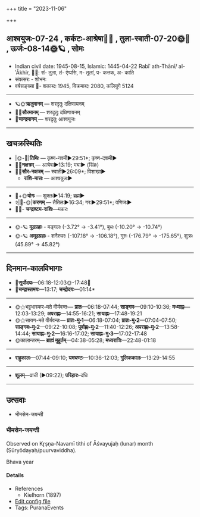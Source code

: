 +++
title = "2023-11-06"

+++
## आश्वयुजः-07-24  ,  कर्कटः-आश्रेषा🌛🌌  ,  तुला-स्वाती-07-20🌞🌌  ,  ऊर्जः-08-14🌞🪐  ,  सोमः
- Indian civil date: 1945-08-15, Islamic: 1445-04-22 Rabīʿ ath-Thānī/ al-ʾĀkhir, 🌌🌞: सं- तुला, तं- ऐप्पसि, म- तुलां, प- कत्तक, अ- काति
- संवत्सरः - शोभनः
- वर्षसङ्ख्या 🌛- शकाब्दः 1945, विक्रमाब्दः 2080, कलियुगे 5124
___________________
- 🪐🌞**ऋतुमानम्** — शरदृतुः दक्षिणायनम्
- 🌌🌞**सौरमानम्** — शरदृतुः दक्षिणायनम्
- 🌛**चान्द्रमानम्** — शरदृतुः आश्वयुजः
___________________


## खचक्रस्थितिः
- |🌞-🌛|**तिथिः** — कृष्ण-नवमी►29:51*; कृष्ण-दशमी►  
- 🌌🌛**नक्षत्रम्** — आश्रेषा►13:19; मघा► (सिंहः)  
- 🌌🌞**सौर-नक्षत्रम्** — स्वाती►26:09*; विशाखा►  
  - **राशि-मासः** — आश्वयुजः► 
___________________
- 🌛+🌞**योगः** — शुक्लः►14:19; ब्रह्म►  
- २|🌛-🌞|**करणम्** — तैतिलः►16:34; गरः►29:51*; वणिजः►  
- 🌌🌛- **चन्द्राष्टम-राशिः**—मकरः  
___________________
- 🌞-🪐 **मूढग्रहाः** - मङ्गलः (-3.72° → -3.41°), बुधः (-10.20° → -10.74°)
- 🌞-🪐 **अमूढग्रहाः** - शनैश्चरः (-107.18° → -106.18°), गुरुः (-176.79° → -175.65°), शुक्रः (45.89° → 45.82°)
___________________


## दिनमान-कालविभागाः
- 🌅**सूर्योदयः**—06:18-12:03🌞️-17:48🌇  
- 🌛**चन्द्रास्तमयः**—13:17; **चन्द्रोदयः**—01:14*  
___________________
- 🌞⚝भट्टभास्कर-मते वीर्यवन्तः— **प्रातः**—06:18-07:44; **साङ्गवः**—09:10-10:36; **मध्याह्नः**—12:03-13:29; **अपराह्णः**—14:55-16:21; **सायाह्नः**—17:48-19:21  
- 🌞⚝सायण-मते वीर्यवन्तः— **प्रातः-मु॰1**—06:18-07:04; **प्रातः-मु॰2**—07:04-07:50; **साङ्गवः-मु॰2**—09:22-10:08; **पूर्वाह्णः-मु॰2**—11:40-12:26; **अपराह्णः-मु॰2**—13:58-14:44; **सायाह्नः-मु॰2**—16:16-17:02; **सायाह्नः-मु॰3**—17:02-17:48  
- 🌞कालान्तरम्— **ब्राह्मं मुहूर्तम्**—04:38-05:28; **मध्यरात्रिः**—22:48-01:18  
___________________
- **राहुकालः**—07:44-09:10; **यमघण्टः**—10:36-12:03; **गुलिककालः**—13:29-14:55  
___________________
- **शूलम्**—प्राची (►09:22); **परिहारः**–दधि  
___________________

## उत्सवाः
- भीमसेन-जयन्ती
### भीमसेन-जयन्ती

Observed on Kr̥ṣṇa-Navamī tithi of Āśvayujaḥ (lunar) month (Sūryōdayaḥ/puurvaviddha). 

Bhava year

#### Details
- References
  - Kielhorn (1897)
- [Edit config file](https://github.com/jyotisham/adyatithi/blob/master/mahApuruSha/xatra/lunar_month/tithi/07/24/bhImasEna~jayantI.toml)
- Tags: PuranaEvents


